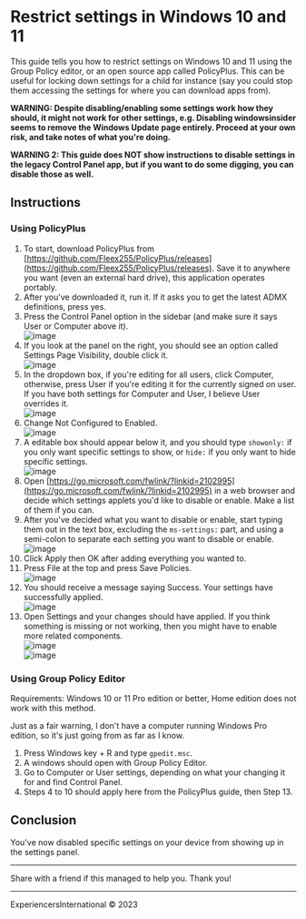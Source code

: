 # Restrict settings in Windows 10 and 11

This guide tells you how to restrict settings on Windows 10 and 11 using the Group Policy editor, or an open source app called PolicyPlus. This can be useful for locking down settings for a child for instance (say you could stop them accessing the settings for where you can download apps from).

**WARNING: Despite disabling/enabling some settings work how they should, it might not work for other settings, e.g. Disabling windowsinsider seems to remove the Windows Update page entirely. Proceed at your own risk, and take notes of what you're doing.**

**WARNING 2: This guide does NOT show instructions to disable settings in the legacy Control Panel app, but if you want to do some digging, you can disable those as well.**

## Instructions

### Using PolicyPlus

1. To start, download PolicyPlus from [https://github.com/Fleex255/PolicyPlus/releases](https://github.com/Fleex255/PolicyPlus/releases). Save it to anywhere you want (even an external hard drive), this application operates portably.
2. After you've downloaded it, run it. If it asks you to get the latest ADMX definitions, press yes.
3. Press the Control Panel option in the sidebar (and make sure it says User or Computer above it). <br> ![image](https://user-images.githubusercontent.com/56035537/214152962-5a54ab2e-15c1-49b8-a5d7-ec4080d223d7.png)
4. If you look at the panel on the right, you should see an option called Settings Page Visibility, double click it. <br> ![image](https://user-images.githubusercontent.com/56035537/214153130-77624202-7f8c-4c06-9eaa-19832084197e.png)
5. In the dropdown box, if you're editing for all users, click Computer, otherwise, press User if you're editing it for the currently signed on user. If you have both settings for Computer and User, I believe User overrides it. <br> ![image](https://user-images.githubusercontent.com/56035537/214153368-3f3ee6b0-9153-4080-a652-b561558412f8.png)
6. Change Not Configured to Enabled. <br> ![image](https://user-images.githubusercontent.com/56035537/214153528-80692771-036a-4981-a7c4-b0876929771c.png)
7. A editable box should appear below it, and you should type `showonly:` if you only want specific settings to show, or `hide:` if you only want to hide specific settings. <br> ![image](https://user-images.githubusercontent.com/56035537/214156152-ed94f6c0-932e-41cb-912c-181cb67cb2b6.png)
8. Open [https://go.microsoft.com/fwlink/?linkid=2102995](https://go.microsoft.com/fwlink/?linkid=2102995) in a web browser and decide which settings applets you'd like to disable or enable. Make a list of them if you can.
9. After you've decided what you want to disable or enable, start typing them out in the text box, excluding the `ms-settings:` part, and using a semi-colon to separate each setting you want to disable or enable. <br> ![image](https://user-images.githubusercontent.com/56035537/214155992-42b70b00-5f31-4f98-85d6-7d88fe2c25ee.png)
10. Click Apply then OK after adding everything you wanted to.
11. Press File at the top and press Save Policies. <br> ![image](https://user-images.githubusercontent.com/56035537/214155263-852f6e9d-fbbd-4ca3-959c-74aafc28c6ac.png)
12. You should receive a message saying Success. Your settings have successfully applied. <br> ![image](https://user-images.githubusercontent.com/56035537/214155382-12e1d168-5fef-416a-8d0e-5f4fd63840c5.png)
13. Open Settings and your changes should have applied. If you think something is missing or not working, then you might have to enable more related components. <br> ![image](https://user-images.githubusercontent.com/56035537/214156384-923e999e-1d99-4e16-8d0b-18176f1add21.png) <br> ![image](https://user-images.githubusercontent.com/56035537/214156460-ee2a211d-690e-45cc-8cf4-28b61d2656f2.png)

### Using Group Policy Editor

Requirements: Windows 10 or 11 Pro edition or better, Home edition does not work with this method.

Just as a fair warning, I don't have a computer running Windows Pro edition, so it's just going from as far as I know.

1. Press Windows key + R and type `gpedit.msc`.
2. A windows should open with Group Policy Editor.
3. Go to Computer or User settings, depending on what your changing it for and find Control Panel.
4. Steps 4 to 10 should apply here from the PolicyPlus guide, then Step 13.

## Conclusion

You've now disabled specific settings on your device from showing up in the settings panel.

---

Share with a friend if this managed to help you. Thank you!

---

ExperiencersInternational © 2023
